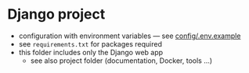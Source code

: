 # Django project

- configuration with environment variables — see [config/.env.example](config/.env.example)
- see `requirements.txt` for packages required
- this folder includes only the Django web app
  - see also project folder (documentation, Docker, tools ...)
